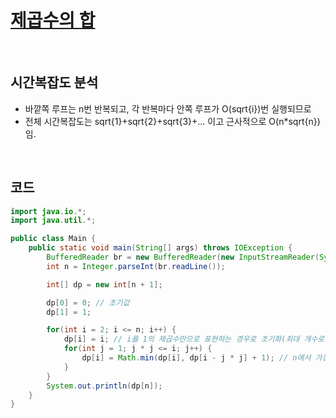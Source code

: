 # [제곱수의 합](https://www.acmicpc.net/problem/1699)

<br>

## 시간복잡도 분석

- 바깥쪽 루프는 n번 반복되고, 각 반복마다 안쪽 루프가 O(sqrt{i})번 실행되므로
- 전체 시간복잡도는 sqrt{1}+sqrt{2}+sqrt{3}+... 이고 근사적으로 O(n*sqrt{n})임.

<br>

## 코드

```java
import java.io.*;
import java.util.*;

public class Main {
    public static void main(String[] args) throws IOException {
        BufferedReader br = new BufferedReader(new InputStreamReader(System.in));
        int n = Integer.parseInt(br.readLine());

        int[] dp = new int[n + 1];

        dp[0] = 0; // 초기값
        dp[1] = 1;

        for(int i = 2; i <= n; i++) {
            dp[i] = i; // i를 1의 제곱수만으로 표현하는 경우로 초기화(최대 개수로 초기화)
            for(int j = 1; j * j <= i; j++) {
                dp[i] = Math.min(dp[i], dp[i - j * j] + 1); // n에서 가장 가까운 제곱수를 뺀 dp값 + 1
            }
        }
        System.out.println(dp[n]);
    }
}
```